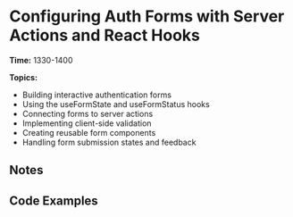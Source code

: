 # Configuring Auth Forms with Server Actions and React Hooks

**Time:** 1330-1400

**Topics:**

- Building interactive authentication forms
- Using the useFormState and useFormStatus hooks
- Connecting forms to server actions
- Implementing client-side validation
- Creating reusable form components
- Handling form submission states and feedback

## Notes

## Code Examples
